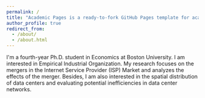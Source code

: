 ```yaml
---
permalink: /
title: "Academic Pages is a ready-to-fork GitHub Pages template for academic personal websites"
author_profile: true
redirect_from: 
  - /about/
  - /about.html
---
```


I'm a fourth-year Ph.D. student in Economics at Boston University. I am interested in Empirical Industrial Organization. My research focuses on the mergers in the Internet Service Provider (ISP) Market and analyzes the effects of the merger. Besides, I am also interested in the spatial distribution of data centers and evaluating potential inefficiencies in data center networks.

